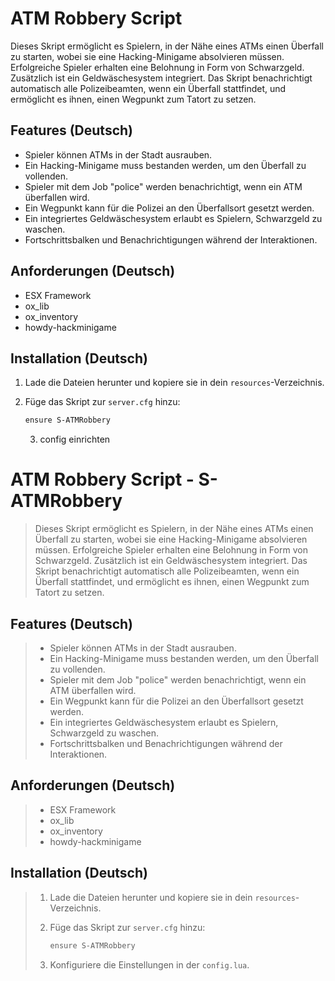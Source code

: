 # ATM Robbery Script

Dieses Skript ermöglicht es Spielern, in der Nähe eines ATMs einen Überfall zu starten, wobei sie eine Hacking-Minigame absolvieren müssen. Erfolgreiche Spieler erhalten eine Belohnung in Form von Schwarzgeld. Zusätzlich ist ein Geldwäschesystem integriert. Das Skript benachrichtigt automatisch alle Polizeibeamten, wenn ein Überfall stattfindet, und ermöglicht es ihnen, einen Wegpunkt zum Tatort zu setzen.

## Features (Deutsch)

- Spieler können ATMs in der Stadt ausrauben.
- Ein Hacking-Minigame muss bestanden werden, um den Überfall zu vollenden.
- Spieler mit dem Job "police" werden benachrichtigt, wenn ein ATM überfallen wird.
- Ein Wegpunkt kann für die Polizei an den Überfallsort gesetzt werden.
- Ein integriertes Geldwäschesystem erlaubt es Spielern, Schwarzgeld zu waschen.
- Fortschrittsbalken und Benachrichtigungen während der Interaktionen.

## Anforderungen (Deutsch)

- ESX Framework
- ox_lib
- ox_inventory
- howdy-hackminigame

## Installation (Deutsch)

1. Lade die Dateien herunter und kopiere sie in dein `resources`-Verzeichnis.
2. Füge das Skript zur `server.cfg` hinzu:

   ```bash
   ensure S-ATMRobbery
   ```
   3. config einrichten
  
# ATM Robbery Script - S-ATMRobbery

> Dieses Skript ermöglicht es Spielern, in der Nähe eines ATMs einen Überfall zu starten, wobei sie eine Hacking-Minigame absolvieren müssen. Erfolgreiche Spieler erhalten eine Belohnung in Form von Schwarzgeld. Zusätzlich ist ein Geldwäschesystem integriert. Das Skript benachrichtigt automatisch alle Polizeibeamten, wenn ein Überfall stattfindet, und ermöglicht es ihnen, einen Wegpunkt zum Tatort zu setzen.

## Features (Deutsch)

> - Spieler können ATMs in der Stadt ausrauben.  
> - Ein Hacking-Minigame muss bestanden werden, um den Überfall zu vollenden.  
> - Spieler mit dem Job "police" werden benachrichtigt, wenn ein ATM überfallen wird.  
> - Ein Wegpunkt kann für die Polizei an den Überfallsort gesetzt werden.  
> - Ein integriertes Geldwäschesystem erlaubt es Spielern, Schwarzgeld zu waschen.  
> - Fortschrittsbalken und Benachrichtigungen während der Interaktionen.

## Anforderungen (Deutsch)

> - ESX Framework  
> - ox_lib  
> - ox_inventory  
> - howdy-hackminigame

## Installation (Deutsch)

> 1. Lade die Dateien herunter und kopiere sie in dein `resources`-Verzeichnis.  
> 2. Füge das Skript zur `server.cfg` hinzu:
> 
>    ```bash
>    ensure S-ATMRobbery
>    ```
>    
> 3. Konfiguriere die Einstellungen in der `config.lua`.
